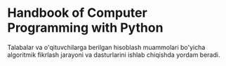 # Handbook of Computer Programming with Python

Talabalar va o'qituvchilarga berilgan hisoblash muammolari bo'yicha algoritmik fikrlash jarayoni va dasturlarini ishlab chiqishda yordam beradi.
